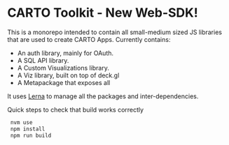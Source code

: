 # CARTO Toolkit - New Web-SDK!

This is a monorepo intended to contain all small-medium sized JS libraries that are used to create CARTO Apps. Currently contains:

- An auth library, mainly for OAuth.
- A SQL API library.
- A Custom Visualizations library.
- A Viz library, built on top of deck.gl
- A Metapackage that exposes all

It uses [Lerna](https://lerna.js.org) to manage all the packages and inter-dependencies.

Quick steps to check that build works correctly

```sh
 nvm use
 npm install
 npm run build
```
